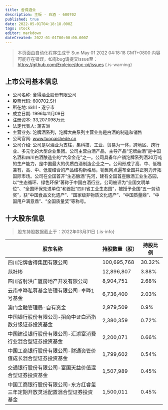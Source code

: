 ```yaml
---
title: 舍得酒业
description: 主板 - 白酒 - 600702
published: true
date: 2022-05-01T04:18:18.000Z
tags: stock
editor: markdown
dateCreated: 2022-01-01T00:00:00.000Z
---
```


> 本页面由自动化程序生成于 Sun May 01 2022 04:18:18 GMT+0800
> 内容可能存在错误，如有bug请提交issue至：https://github.com/Eroleice/doc-pi/issues
{.is-warning}

## 上市公司基本信息
- 公司名称: 舍得酒业股份有限公司
- 股票代码: 600702.SH
- 所在地: 四川 - 遂宁市
- 成立日期: 1996年11月09日
- 注册资本: 33,207.098万元
- 法定代表人: 蒲吉洲
- 主营业务: 沱牌酒系列，沱牌大曲系列主营业务是白酒的制造和销售
- 公司官网: www.tuopaishede.cn
- 公司介绍: 公司是以酒业为支柱，集科技、工业、贸易为一体，跨地区、跨行业、多元化的大型企业集团。公司主营白酒产品，主导产品“沱牌曲酒”是中国名酒和四川白酒酿造业的“六朵金花”之一。公司具备年产销沱牌系列酒20万吨的生产能力，是中国最大的优质白酒制造企业之一。公司形成了高、中、低档兼有，高、中、低度结合的产品结构新格局，销售网点遍布全国并正努力开拓国际市场。公司在全国首开“生态酿酒”先河，建有全国首座酿酒工业生态园，以“生态循环、绿色环保”著称于中国白酒行业。公司被评为“全国文明单位”、“全国环保先进单位”和首批“四川省工业生态园”，被授予全国“五一劳动奖”，获“中国食品文化遗产”、“国家级非物质文化遗产”、“中国质量鼎”、“中国用户满意鼎”、“全国质量奖”等称号。


## 十大股东信息
> 股东持股数据截止于：2022年03月31日
{.is-info}

| 股东名称 | 持股数量（股） | 持股比例 |
| --- | --- | --- |
| 四川沱牌舍得集团有限公司 | 100,695,768 | 30.32% |
| 范社彬 | 12,896,807 | 3.88% |
| 四川省射洪广厦房地产开发有限公司 | 8,904,751 | 2.68% |
| 云南卓晔私募基金管理有限公司-卓晔1号基金 | 6,736,400 | 2.03% |
| 澳门金融管理局-自有资金 | 2,979,509 | 0.9% |
| 中国银行股份有限公司-招商中证白酒指数分级证券投资基金 | 2,380,359 | 0.72% |
| 中国建设银行股份有限公司-汇添富消费行业混合型证券投资基金 | 2,200,071 | 0.66% |
| 中国工商银行股份有限公司-财通资管价值成长混合型证券投资基金 | 1,799,602 | 0.54% |
| 交通银行股份有限公司-富国天益价值混合型证券投资基金 | 1,507,989 | 0.45% |
| 中国工商银行股份有限公司-东方红睿玺三年定期开放灵活配置混合型证券投资基金 | 1,500,011 | 0.45% |




